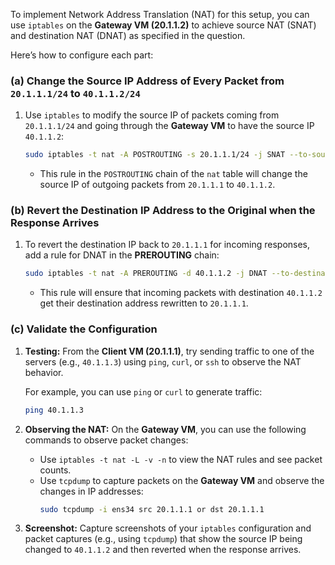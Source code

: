 To implement Network Address Translation (NAT) for this setup, you can use `iptables` on the **Gateway VM (20.1.1.2)** to achieve source NAT (SNAT) and destination NAT (DNAT) as specified in the question.

Here’s how to configure each part:

### (a) Change the Source IP Address of Every Packet from `20.1.1.1/24` to `40.1.1.2/24`

1. Use `iptables` to modify the source IP of packets coming from `20.1.1.1/24` and going through the **Gateway VM** to have the source IP `40.1.1.2`:

   ```bash
   sudo iptables -t nat -A POSTROUTING -s 20.1.1.1/24 -j SNAT --to-source 40.1.1.2
   ```

   - This rule in the `POSTROUTING` chain of the `nat` table will change the source IP of outgoing packets from `20.1.1.1` to `40.1.1.2`.

### (b) Revert the Destination IP Address to the Original when the Response Arrives

1. To revert the destination IP back to `20.1.1.1` for incoming responses, add a rule for DNAT in the **PREROUTING** chain:

   ```bash
   sudo iptables -t nat -A PREROUTING -d 40.1.1.2 -j DNAT --to-destination 20.1.1.1
   ```

   - This rule will ensure that incoming packets with destination `40.1.1.2` get their destination address rewritten to `20.1.1.1`.

### (c) Validate the Configuration

1. **Testing:** From the **Client VM (20.1.1.1)**, try sending traffic to one of the servers (e.g., `40.1.1.3`) using `ping`, `curl`, or `ssh` to observe the NAT behavior.

   For example, you can use `ping` or `curl` to generate traffic:
   ```bash
   ping 40.1.1.3
   ```

2. **Observing the NAT:** On the **Gateway VM**, you can use the following commands to observe packet changes:

   - Use `iptables -t nat -L -v -n` to view the NAT rules and see packet counts.
   - Use `tcpdump` to capture packets on the **Gateway VM** and observe the changes in IP addresses:
     ```bash
     sudo tcpdump -i ens34 src 20.1.1.1 or dst 20.1.1.1
     ```

3. **Screenshot:** Capture screenshots of your `iptables` configuration and packet captures (e.g., using `tcpdump`) that show the source IP being changed to `40.1.1.2` and then reverted when the response arrives.